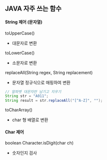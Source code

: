 ## JAVA 자주 쓰는 함수

#### String 제어 (문자열)

toUpperCase()
- 대문자로 변환

toLowerCase()
- 소문자로 변환

replaceAll(String regex, String replacement)
- 문자열 정규식으로 매핑하여 변환
```java
// 알파벳 대문자만 남기고 지우기
String str = "A011";
String result = str.replaceAll("[^A-Z]", "");
```

toCharArray()
- char 형 배열로 변환

#### Char 제어

boolean Character.isDigit(char ch)
- 숫자인지 검사